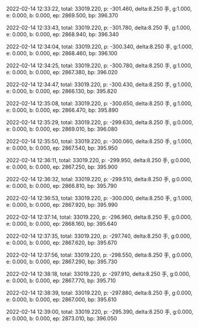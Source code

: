 2022-02-14 12:33:22, total: 33019.220, p: -301.460, delta:8.250 手, g:1.000, e: 0.000, b: 0.000, ep: 2869.500, bp: 396.370

2022-02-14 12:33:43, total: 33019.220, p: -301.780, delta:8.250 手, g:1.000, e: 0.000, b: 0.000, ep: 2868.940, bp: 396.340

2022-02-14 12:34:04, total: 33019.220, p: -300.340, delta:8.250 手, g:1.000, e: 0.000, b: 0.000, ep: 2868.460, bp: 396.100

2022-02-14 12:34:25, total: 33019.220, p: -300.780, delta:8.250 手, g:1.000, e: 0.000, b: 0.000, ep: 2867.380, bp: 396.020

2022-02-14 12:34:47, total: 33019.220, p: -300.430, delta:8.250 手, g:1.000, e: 0.000, b: 0.000, ep: 2866.130, bp: 395.820

2022-02-14 12:35:08, total: 33019.220, p: -300.650, delta:8.250 手, g:1.000, e: 0.000, b: 0.000, ep: 2866.470, bp: 395.890

2022-02-14 12:35:29, total: 33019.220, p: -299.630, delta:8.250 手, g:0.000, e: 0.000, b: 0.000, ep: 2869.010, bp: 396.080

2022-02-14 12:35:50, total: 33019.220, p: -300.060, delta:8.250 手, g:1.000, e: 0.000, b: 0.000, ep: 2867.540, bp: 395.950

2022-02-14 12:36:11, total: 33019.220, p: -299.950, delta:8.250 手, g:0.000, e: 0.000, b: 0.000, ep: 2867.250, bp: 395.900

2022-02-14 12:36:32, total: 33019.220, p: -299.510, delta:8.250 手, g:0.000, e: 0.000, b: 0.000, ep: 2866.810, bp: 395.790

2022-02-14 12:36:53, total: 33019.220, p: -300.000, delta:8.250 手, g:1.000, e: 0.000, b: 0.000, ep: 2867.920, bp: 395.990

2022-02-14 12:37:14, total: 33019.220, p: -296.960, delta:8.250 手, g:0.000, e: 0.000, b: 0.000, ep: 2868.160, bp: 395.640

2022-02-14 12:37:35, total: 33019.220, p: -297.740, delta:8.250 手, g:0.000, e: 0.000, b: 0.000, ep: 2867.620, bp: 395.670

2022-02-14 12:37:56, total: 33019.220, p: -298.550, delta:8.250 手, g:0.000, e: 0.000, b: 0.000, ep: 2867.290, bp: 395.730

2022-02-14 12:38:18, total: 33019.220, p: -297.910, delta:8.250 手, g:0.000, e: 0.000, b: 0.000, ep: 2867.770, bp: 395.710

2022-02-14 12:38:39, total: 33019.220, p: -297.880, delta:8.250 手, g:0.000, e: 0.000, b: 0.000, ep: 2867.000, bp: 395.610

2022-02-14 12:39:00, total: 33019.220, p: -295.390, delta:8.250 手, g:0.000, e: 0.000, b: 0.000, ep: 2873.010, bp: 396.050
